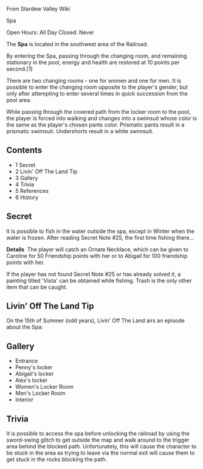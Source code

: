 From Stardew Valley Wiki

Spa

Open Hours: All Day Closed: Never

The **Spa** is located in the southwest area of the Railroad.

By entering the Spa, passing through the changing room, and remaining stationary in the pool, energy and health are restored at 10 points per second.\[1]

There are two changing rooms - one for women and one for men. It is possible to enter the changing room opposite to the player's gender, but only after attempting to enter several times in quick succession from the pool area.

While passing through the covered path from the locker room to the pool, the player is forced into walking and changes into a swimsuit whose color is the same as the player's chosen pants color. Prismatic pants result in a prismatic swimsuit. Undershorts result in a white swimsuit.

## Contents

- 1 Secret
- 2 Livin' Off The Land Tip
- 3 Gallery
- 4 Trivia
- 5 References
- 6 History

## Secret

It is possible to fish in the water outside the spa, except in Winter when the water is frozen. After reading Secret Note #25, the first time fishing there...

**Details**  The player will catch an Ornate Necklace, which can be given to Caroline for 50 Friendship points with her or to Abigail for 100 friendship points with her.

If the player has not found Secret Note #25 or has already solved it, a painting titled 'Vista' can be obtained while fishing. Trash is the only other item that can be caught.

## Livin' Off The Land Tip

On the 15th of Summer (odd years), Livin' Off The Land airs an episode about the Spa:

## Gallery

- Entrance
- Penny's locker
- Abigail's locker
- Alex's locker
- Women's Locker Room
- Men's Locker Room
- Interior

## Trivia

It is possible to access the spa before unlocking the railroad by using the sword-swing glitch to get outside the map and walk around to the trigger area behind the blocked path. Unfortunately, this will cause the character to be stuck in the area as trying to leave via the normal exit will cause them to get stuck in the rocks blocking the path.